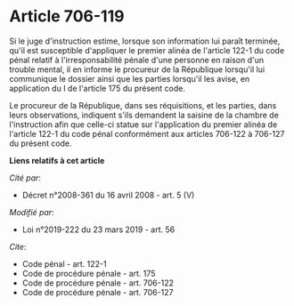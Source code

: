 # Article 706-119

Si le juge d'instruction estime, lorsque son information lui paraît terminée, qu'il est susceptible d'appliquer le premier
alinéa de l'article 122-1 du code pénal relatif à l'irresponsabilité pénale d'une personne en raison d'un trouble mental, il
en informe le procureur de la République lorsqu'il lui communique le dossier ainsi que les parties lorsqu'il les avise, en
application du I de l'article 175 du présent code.

Le procureur de la République, dans ses réquisitions, et les parties, dans leurs observations, indiquent s'ils demandent la
saisine de la chambre de l'instruction afin que celle-ci statue sur l'application du premier alinéa de l'article 122-1 du
code pénal conformément aux articles 706-122 à 706-127 du présent code.

**Liens relatifs à cet article**

_Cité par_:

  - Décret n°2008-361 du 16 avril 2008 - art. 5 (V)

_Modifié par_:

  - Loi n°2019-222 du 23 mars 2019 - art. 56

_Cite_:

  - Code pénal - art. 122-1
  - Code de procédure pénale - art. 175
  - Code de procédure pénale - art. 706-122
  - Code de procédure pénale - art. 706-127
